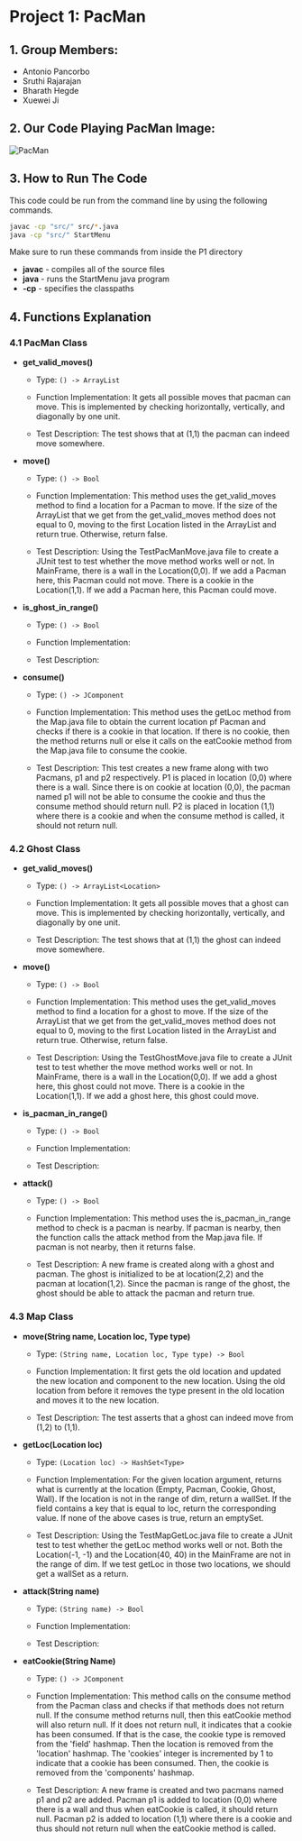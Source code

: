 # Project 1: PacMan
## 1. Group Members: 
 * Antonio Pancorbo 
 * Sruthi Rajarajan 
 * Bharath Hegde 
 * Xuewei Ji

## 2. Our Code Playing PacMan Image:
![PacMan](https://github.com/cmsc388T/team2/blob/main/Projects/P1/tests/image.png)

## 3. How to Run The Code 
This code could be run from the command line by using the following commands.
```bash
javac -cp "src/" src/*.java
java -cp "src/" StartMenu
```
Make sure to run these commands from inside the P1 directory
- **javac** - compiles all of the source files
- **java** - runs the StartMenu java program
- **-cp** - specifies the classpaths

## 4. Functions Explanation
### 4.1 PacMan Class
- **get_valid_moves()**
  + Type: `() -> ArrayList`

  + Function Implementation: It gets all possible moves that pacman can move. This is implemented by checking horizontally, vertically, and diagonally by one unit. 

  + Test Description: The test shows that at (1,1) the pacman can indeed move somewhere. 

- **move()**
  + Type: `() -> Bool`

  + Function Implementation: This method uses the get_valid_moves method to find a location for a Pacman to move. If the size of the ArrayList that we get from the get_valid_moves method does not equal to 0, moving to the first Location listed in the ArrayList and return true. Otherwise, return false.

  + Test Description: Using the TestPacManMove.java file to create a JUnit test to test whether the move method works well or not. In MainFrame, there is a wall in the Location(0,0). If we add a Pacman here, this Pacman could not move. There is a cookie in the Location(1,1). If we add a Pacman here, this Pacman could move. 

- **is_ghost_in_range()**
  + Type: `() -> Bool`

  + Function Implementation: 

  + Test Description: 
  
- **consume()**
  + Type: `() -> JComponent`

  + Function Implementation: This method uses the getLoc method from the Map.java file to obtain the current location pf Pacman and checks if there is
  a cookie in that location. If there is no cookie, then the method returns null or else it calls on the eatCookie method from the Map.java file to consume the cookie.

  + Test Description: This test creates a new frame along with two Pacmans, p1 and p2 respectively. P1 is placed in location (0,0) where there is a wall. Since there is on cookie at location (0,0), the pacman named p1 will not be able to consume the cookie and thus the consume method should return null. P2 is placed in location (1,1) where there is a cookie and when the consume method is called, it should not return null. 

### 4.2 Ghost Class
- **get_valid_moves()**
  + Type: `() -> ArrayList<Location>`

  + Function Implementation: It gets all possible moves that a ghost can move. This is implemented by checking horizontally, vertically, and diagonally by one unit. 

  + Test Description: The test shows that at (1,1) the ghost can indeed move somewhere. 


- **move()**
  + Type: `() -> Bool`

  + Function Implementation: This method uses the get_valid_moves method to find a location for a ghost to move. If the size of the ArrayList that we get from the get_valid_moves method does not equal to 0, moving to the first Location listed in the ArrayList and return true. Otherwise, return false.

  + Test Description: Using the TestGhostMove.java file to create a JUnit test to test whether the move method works well or not. In MainFrame, there is a wall in the Location(0,0). If we add a ghost here, this ghost could not move. There is a cookie in the Location(1,1). If we add a ghost here, this ghost could move. 

- **is_pacman_in_range()**
  + Type: `() -> Bool`

  + Function Implementation:

  + Test Description:

- **attack()**
  + Type: `() -> Bool`

  + Function Implementation: This method uses the is_pacman_in_range method to check is a pacman is nearby. If pacman is nearby, then the function calls
  the attack method from the Map.java file. If pacman is not nearby, then it returns false.

  + Test Description: A new frame is created along with a ghost and pacman. The ghost is initialized to be at location(2,2) and the pacman at location(1,2). Since the pacman is range of the ghost, the ghost should be able to attack the pacman and return true.

### 4.3 Map Class
- **move(String name, Location loc, Type type)**
  + Type: `(String name, Location loc, Type type) -> Bool`

  + Function Implementation: It first gets the old location and updated the new location and component to the new location. Using the old location from before it removes the type present in the old location and moves it to the new location. 

  + Test Description: The test asserts that a ghost can indeed move from (1,2) to (1,1).

- **getLoc(Location loc)**
  + Type: `(Location loc) -> HashSet<Type>`

  + Function Implementation: For the given location argument, returns what is currently at the location (Empty, Pacman, Cookie, Ghost, Wall). If the location is not in the range of dim, return a wallSet. If the field contains a key that is equal to loc, return the corresponding value. If none of the above cases is true, return an emptySet.

  + Test Description: Using the TestMapGetLoc.java file to create a JUnit test to test whether the getLoc method works well or not. Both the Location(-1, -1) and the Location(40, 40) in the MainFrame are not in the range of dim. If we test getLoc in those two locations, we should get a wallSet as a return.

- **attack(String name)**
  + Type: `(String name) -> Bool`

  + Function Implementation:

  + Test Description:

- **eatCookie(String Name)**
  + Type: `() -> JComponent`

  + Function Implementation: This method calls on the consume method from the Pacman class and checks if that methods does not return null. If the consume method returns null, then this eatCookie method will also return null. If it does not return null, it indicates that a cookie has been consumed. If that is the case, the cookie type is removed from the 'field' hashmap. Then the location is removed from the 'location' hashmap. The 'cookies' integer is incremented by 1 to indicate that a cookie has been consumed. Then, the cookie is removed from the 'components' hashmap.

  + Test Description: A new frame is created and two pacmans named p1 and p2 are added. Pacman p1 is added to location (0,0) where there is a wall and thus when eatCookie is called, it should return null. Pacman p2 is added to location (1,1) where there is a cookie and thus should not return null when the eatCookie method is called.
